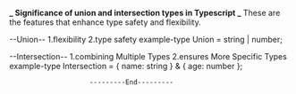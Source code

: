 **_ Significance of union and intersection types in Typescript _**
These are the features that enhance type safety and flexibility.

--Union--
1.flexibility
2.type safety
example-type Union = string | number;

--Intersection--
1.combining Multiple Types
2.ensures More Specific Types
example-type Intersection = { name: string } & { age: number };

                        ---------End---------
